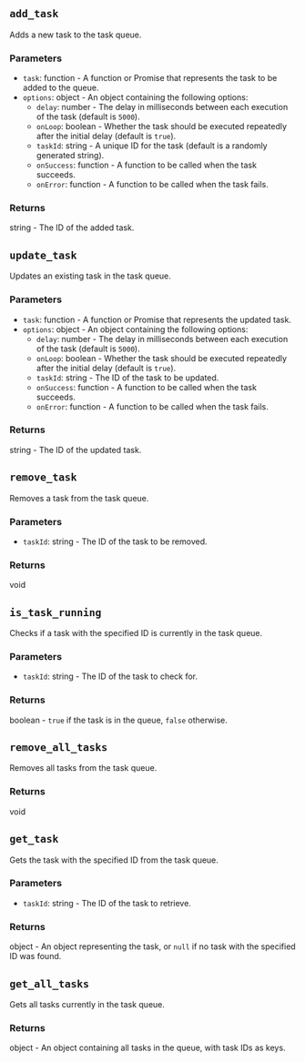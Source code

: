 

## `add_task`

Adds a new task to the task queue.

### Parameters

- `task`: function - A function or Promise that represents the task to be added to the queue.
- `options`: object - An object containing the following options:
  - `delay`: number - The delay in milliseconds between each execution of the task (default is `5000`).
  - `onLoop`: boolean - Whether the task should be executed repeatedly after the initial delay (default is `true`).
  - `taskId`: string - A unique ID for the task (default is a randomly generated string).
  - `onSuccess`: function - A function to be called when the task succeeds.
  - `onError`: function - A function to be called when the task fails.

### Returns

string - The ID of the added task.

## `update_task`

Updates an existing task in the task queue.

### Parameters

- `task`: function - A function or Promise that represents the updated task.
- `options`: object - An object containing the following options:
  - `delay`: number - The delay in milliseconds between each execution of the task (default is `5000`).
  - `onLoop`: boolean - Whether the task should be executed repeatedly after the initial delay (default is `true`).
  - `taskId`: string - The ID of the task to be updated.
  - `onSuccess`: function - A function to be called when the task succeeds.
  - `onError`: function - A function to be called when the task fails.

### Returns

string - The ID of the updated task.

## `remove_task`

Removes a task from the task queue.

### Parameters

- `taskId`: string - The ID of the task to be removed.

### Returns

void

## `is_task_running`

Checks if a task with the specified ID is currently in the task queue.

### Parameters

- `taskId`: string - The ID of the task to check for.

### Returns

boolean - `true` if the task is in the queue, `false` otherwise.

## `remove_all_tasks`

Removes all tasks from the task queue.

### Returns

void

## `get_task`

Gets the task with the specified ID from the task queue.

### Parameters

- `taskId`: string - The ID of the task to retrieve.

### Returns

object - An object representing the task, or `null` if no task with the specified ID was found.

## `get_all_tasks`

Gets all tasks currently in the task queue.

### Returns

object - An object containing all tasks in the queue, with task IDs as keys.
